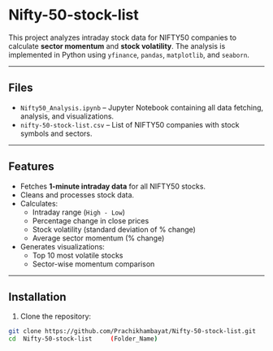 # Nifty-50-stock-list

This project analyzes intraday stock data for NIFTY50 companies to calculate **sector momentum** and **stock volatility**. The analysis is implemented in Python using `yfinance`, `pandas`, `matplotlib`, and `seaborn`.

---

## Files

- `Nifty50_Analysis.ipynb` – Jupyter Notebook containing all data fetching, analysis, and visualizations.
- `nifty-50-stock-list.csv` – List of NIFTY50 companies with stock symbols and sectors.

---

## Features

- Fetches **1-minute intraday data** for all NIFTY50 stocks.
- Cleans and processes stock data.
- Calculates:
  - Intraday range (`High - Low`)
  - Percentage change in close prices
  - Stock volatility (standard deviation of % change)
  - Average sector momentum (% change)
- Generates visualizations:
  - Top 10 most volatile stocks
  - Sector-wise momentum comparison

---

## Installation

1. Clone the repository:
 
```bash
git clone https://github.com/Prachikhambayat/Nifty-50-stock-list.git
cd  Nifty-50-stock-list     (Folder_Name)


